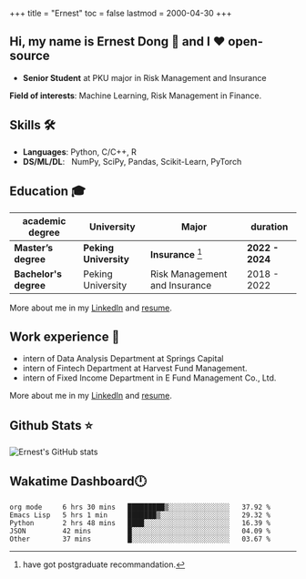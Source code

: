 +++
title = "Ernest"
toc = false
lastmod = 2000-04-30
+++

## Hi, my name is Ernest Dong 👋 and I ❤️ open-source

- **Senior Student** at PKU major in Risk Management and Insurance

**Field of interests**: Machine Learning, Risk Management in Finance.

## Skills 🛠️

- **Languages**:        Python, C/C++, R
- **DS/ML/DL**: &nbsp;  NumPy, SciPy, Pandas, Scikit-Learn, PyTorch

## Education 🎓

| academic degree       | University            | Major                         | duration        |
| --------------------- | --------------------- | ----------------------------- | --------------- |
| **Master’s degree**   | **Peking University** | **Insurance** [^1]            | **2022 - 2024** |
| **Bachelor's degree** | Peking University     | Risk Management and Insurance | 2018 - 2022     |

More about me in my [LinkedIn](https://www.linkedin.com/in/晨阳-董-918ab41b4/) and [resume](../files/resume.pdf).

## Work experience 👔

- intern of Data Analysis Department at Springs Capital
- intern of Fintech Department at Harvest Fund Management.
- intern of Fixed Income Department in E Fund Management Co., Ltd.

More about me in my [LinkedIn](https://www.linkedin.com/in/晨阳-董-918ab41b4/) and [resume](./files/resume.pdf).

## Github Stats ⭐

![Ernest's GitHub stats](https://github-readme-stats.vercel.app/api?username=ErnestDong&show_icons=true)

## Wakatime Dashboard🕛

<!--START_SECTION:waka-->
```text
org mode     6 hrs 30 mins   █████████▒░░░░░░░░░░░░░░░   37.92 % 
Emacs Lisp   5 hrs 1 min     ███████▒░░░░░░░░░░░░░░░░░   29.32 % 
Python       2 hrs 48 mins   ████░░░░░░░░░░░░░░░░░░░░░   16.39 % 
JSON         42 mins         █░░░░░░░░░░░░░░░░░░░░░░░░   04.09 % 
Other        37 mins         █░░░░░░░░░░░░░░░░░░░░░░░░   03.67 % 
```
<!--END_SECTION:waka-->

[^1]: have got postgraduate recommandation.
